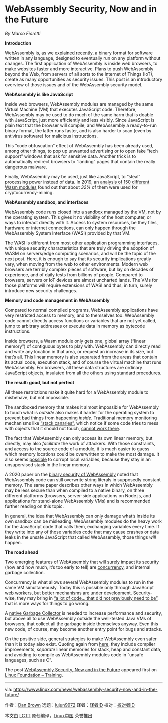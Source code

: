 [#]: subject: (WebAssembly Security, Now and in the Future)
[#]: via: (https://www.linux.com/news/webassembly-security-now-and-in-the-future/)
[#]: author: (Dan Brown https://training.linuxfoundation.org/announcements/webassembly-security-now-and-in-the-future/)
[#]: collector: (lujun9972)
[#]: translator: ( )
[#]: reviewer: ( )
[#]: publisher: ( )
[#]: url: ( )

WebAssembly Security, Now and in the Future
======

_By Marco Fioretti_

**Introduction**

WebAssembly is, as we [explained recently][1], a binary format for software written in any language, designed to eventually run on any platform without changes. The first application of WebAssembly is inside web browsers, to make websites faster and more interactive. Plans to push WebAssembly beyond the Web, from servers of all sorts to the Internet of Things (IoT), create as many opportunities as security issues. This post is an introductory overview of those issues and of the WebAssembly security model.

**WebAssembly is like JavaScript**

Inside web browsers, WebAssembly modules are managed by the same Virtual Machine (VM) that executes JavaScript code. Therefore, WebAssembly may be used to do much of the same harm that is doable with JavaScript, just more efficiently and less visibly. Since JavaScript is plain text that the browser will compile, and WebAssembly a ready-to-run binary format, the latter runs faster, and is also harder to scan (even by antivirus software) for malicious instructions.

This “code obfuscation” effect of WebAssembly has been already used, among other things, to pop up unwanted advertising or to open fake “tech support” windows that ask for sensitive data. Another trick is to automatically redirect browsers to “landing” pages that contain the really dangerous malware.

Finally, WebAssembly may be used, just like JavaScript, to “steal” processing power instead of data. In 2019, an [analysis of 150 different Wasm modules][2] found out that about _32%_ of them were used for cryptocurrency-mining.

**WebAssembly sandbox, and interfaces**

WebAssembly code runs closed into a [sandbox][3] managed by the VM, not by the operating system. This gives it no visibility of the host computer, or ways to interact directly with it. Access to system resources, be they files, hardware or internet connections, can only happen through the WebAssembly System Interface (WASI) provided by that VM.

The WASI is different from most other application programming interfaces, with unique security characteristics that are truly driving the adoption of WASM on servers/edge computing scenarios, and will be the topic of the next post. Here, it is enough to say that its security implications greatly vary, when moving from the web to other environments. Modern web browsers are terribly complex pieces of software, but lay on decades of experience, and of daily tests from billions of people. Compared to browsers, servers or IoT devices are almost uncharted lands. The VMs for those platforms will require extensions of WASI and thus, in turn, surely introduce new security challenges.

**Memory and code management in WebAssembly**

Compared to normal compiled programs, WebAssembly applications have very restricted access to memory, and to themselves too. WebAssembly code cannot directly access functions or variables that are not yet called, jump to arbitrary addresses or execute data in memory as bytecode instructions.

Inside browsers, a Wasm module only gets one, global array (“linear memory”) of contiguous bytes to play with. WebAssembly can directly read and write any location in that area, or request an increase in its size, but that’s all. This linear memory is also separated from the areas that contain its actual code, execution stack, and of course the virtual machine that runs WebAssembly. For browsers, all these data structures are ordinary JavaScript objects, insulated from all the others using standard procedures.

**The result: good, but not perfect**

All these restrictions make it quite hard for a WebAssembly module to misbehave, but not impossible.

The sandboxed memory that makes it almost impossible for WebAssembly to touch what is _outside_ also makes it harder for the operating system to prevent bad things from happening _inside_. Traditional memory monitoring mechanisms like [“stack canaries”][4], which notice if some code tries to mess with objects that it should not touch, [cannot work there][5].

The fact that WebAssembly can only access its own linear memory, but directly, may also _facilitate_ the work of attackers. With those constraints, and access to the source code of a module, it is much easier to guess which memory locations could be overwritten to make the most damage. It also seems [possible][6] to corrupt local variables, because they stay in an unsupervised stack in the linear memory.

A 2020 paper on the [binary security of WebAssembly][5] noted that WebAssembly code can still overwrite string literals in supposedly constant memory. The same paper describes other ways in which WebAssembly may be less secure than when compiled to a native binary, on three different platforms (browsers, server-side applications on Node.js, and applications for stand-alone WebAssembly VMs) and is recommended further reading on this topic.

In general, the idea that WebAssembly can only damage what’s inside its own sandbox can be misleading. WebAssembly modules do the heavy work for the JavaScript code that calls them, exchanging variables every time. If they write into any of those variables code that may cause crashes or data leaks in the unsafe JavaScript that called WebAssembly, those things _will_ happen.

**The road ahead**

Two emerging features of WebAssembly that will surely impact its security (how and how much, it’s too early to tell) are [concurrency][7], and internal garbage collection.

Concurrency is what allows several WebAssembly modules to run in the same VM simultaneously. Today this is possible only through JavaScript [web workers][8], but better mechanisms are under development. Security-wise, they may bring in [“a lot of code… that did not previously need to be”][9], that is more ways for things to go wrong.

A [native Garbage Collector][10] is needed to increase performance and security, but above all to use WebAssembly outside the well-tested Java VMs of browsers, that collect all the garbage inside themselves anyway. Even this new code, of course, may become another entry point for bugs and attacks.

On the positive side, general strategies to make WebAssembly even safer than it is today also exist. Quoting again from [here][5], they include compiler improvements, _separate_ linear memories for stack, heap and constant data, and avoiding to compile as WebAssembly modules code in “unsafe languages, such as C”.

The post [WebAssembly Security, Now and in the Future][11] appeared first on [Linux Foundation – Training][12].

--------------------------------------------------------------------------------

via: https://www.linux.com/news/webassembly-security-now-and-in-the-future/

作者：[Dan Brown][a]
选题：[lujun9972][b]
译者：[译者ID](https://github.com/译者ID)
校对：[校对者ID](https://github.com/校对者ID)

本文由 [LCTT](https://github.com/LCTT/TranslateProject) 原创编译，[Linux中国](https://linux.cn/) 荣誉推出

[a]: https://training.linuxfoundation.org/announcements/webassembly-security-now-and-in-the-future/
[b]: https://github.com/lujun9972
[1]: https://training.linuxfoundation.org/announcements/an-introduction-to-webassembly/
[2]: https://www.sec.cs.tu-bs.de/pubs/2019a-dimva.pdf
[3]: https://webassembly.org/docs/security/
[4]: https://ctf101.org/binary-exploitation/stack-canaries/
[5]: https://www.usenix.org/system/files/sec20-lehmann.pdf
[6]: https://spectrum.ieee.org/tech-talk/telecom/security/more-worries-over-the-security-of-web-assembly
[7]: https://github.com/WebAssembly/threads
[8]: https://en.wikipedia.org/wiki/Web_worker
[9]: https://googleprojectzero.blogspot.com/2018/08/the-problems-and-promise-of-webassembly.html
[10]: https://github.com/WebAssembly/gc/blob/master/proposals/gc/Overview.md
[11]: https://training.linuxfoundation.org/announcements/webassembly-security-now-and-in-the-future/
[12]: https://training.linuxfoundation.org/
